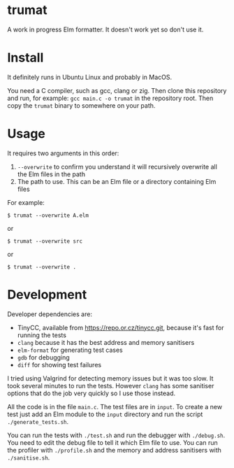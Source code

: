 # trumat

A work in progress Elm formatter. It doesn't work yet so don't use it.

# Install

It definitely runs in Ubuntu Linux and probably in MacOS.

You need a C compiler, such as gcc, clang or zig. Then clone this repository and run, for example: `gcc main.c -o trumat` in the repository root. Then copy the `trumat` binary to somewhere on your path.

# Usage

It requires two arguments in this order:

1. `--overwrite` to confirm you understand it will recursively overwrite all the Elm files in the path
2. The path to use. This can be an Elm file or a directory containing Elm files

For example:

```
$ trumat --overwrite A.elm
```

or

```
$ trumat --overwrite src
```

or

```
$ trumat --overwrite .
```

# Development

Developer dependencies are:

- TinyCC, available from https://repo.or.cz/tinycc.git, because it's fast for running the tests
- `clang` because it has the best address and memory sanitisers
- `elm-format` for generating test cases
- `gdb` for debugging
- `diff` for showing test failures

I tried using Valgrind for detecting memory issues but it was too slow. It took several minutes to run the tests. However `clang` has some sanitiser options that do the job very quickly so I use those instead.

All the code is in the file `main.c`. The test files are in `input`. To create a new test just add an Elm module to the `input` directory and run the script `./generate_tests.sh`.

You can run the tests with `./test.sh` and run the debugger with `./debug.sh`. You need to edit the debug file to tell it which Elm file to use. You can run the profiler with `./profile.sh` and the memory and address sanitisers with `./sanitise.sh`.
